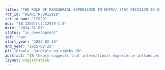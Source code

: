 ```yaml
---
title: "THE ROLE OF MANAGERIAL EXPERIENCE IN ENTRY/ STAY DECISION IN SITUATIONS OF GEOPOLITICAL TENSION"
rct_id: "AEARCTR-0012929"
rct_id_num: "12929"
doi: "10.1257/rct.12929-1.0"
date: "2024-02-01"
status: "in_development"
jel: "nan"
start_year: "2024-02-19"
end_year: "2025-02-28"
pi: "Orsola  Garofalo og.si@cbs.dk"
abstract: "IB theory suggests that international experience influences individual expectations, risk perception and, thus, their decisions. The experience effect has informed the following predictions: a)"Managers with more internationalization experience will show less risk aversion than managers with less internationalization experience"; b) "Managers with more internationalization experience will use more calculative approaches than managers with less internationalization experience". However, in their decision-making process, individuals confront positive (gain) and negative (loss) frames of the specific situations upon which they have to decide. Thus, we explore the following research questions: 1) Does (and how) the framing of the decision problem alters the effect of experience on internationalization-related decisions? 2) Does additional information provision influence how framing alters the experience effect? "
layout: registration
---
```


